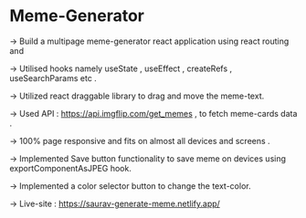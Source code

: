 # Meme-Generator


-> Build a multipage meme-generator react application using react routing and 

-> Utilised hooks namely useState , useEffect , createRefs , useSearchParams etc .

-> Utilized react draggable library to drag and move the meme-text.

-> Used API : https://api.imgflip.com/get_memes , to fetch meme-cards data .

-> 100% page responsive and fits on almost all devices and screens .

-> Implemented Save button functionality to save meme on devices using exportComponentAsJPEG hook.

-> Implemented a color selector button to change the text-color.

-> Live-site : https://saurav-generate-meme.netlify.app/
